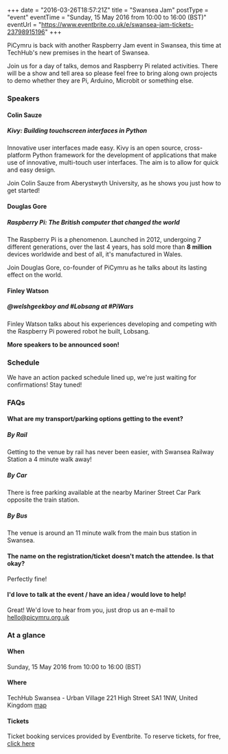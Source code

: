 +++
date = "2016-03-26T18:57:21Z"
title = "Swansea Jam"
postType = "event"
eventTime = "Sunday, 15 May 2016 from 10:00 to 16:00 (BST)"
eventUrl = "https://www.eventbrite.co.uk/e/swansea-jam-tickets-23798915196"
+++

PiCymru is back with another Raspberry Jam event in Swansea, this time at TechHub's new premises in the heart of Swansea.
<!--more-->
Join us for a day of talks, demos and Raspberry Pi related activities.
There will be a show and tell area so please feel free to bring along own projects to demo whether they are Pi, Arduino, Microbit or something else.

### Speakers
#### Colin Sauze
##### Kivy: Building touchscreen interfaces in Python
Innovative user interfaces made easy. Kivy is an open source, cross-platform Python framework for the development of applications that make use of innovative, multi-touch user interfaces. The aim is to allow for quick and easy design.

Join Colin Sauze from Aberystwyth University, as he shows you just how to get started!

#### Douglas Gore
##### Raspberry Pi: The British computer that changed the world
The Raspberry Pi is a phenomenon. Launched in 2012, undergoing 7 different generations, over the last 4 years, has sold more than **8 million** devices worldwide and best of all, it's manufactured in Wales.

Join Douglas Gore, co-founder of PiCymru as he talks about its lasting effect on the world.

#### Finley Watson
##### @welshgeekboy and #Lobsang at #PiWars
Finley Watson talks about his experiences developing and competing with the Raspberry Pi powered robot he built, Lobsang.

**More speakers to be announced soon!**

### Schedule
We have an action packed schedule lined up, we're just waiting for confirmations! Stay tuned!

### FAQs
#### What are my transport/parking options getting to the event?
##### By Rail
Getting to the venue by rail has never been easier, with Swansea Railway Station a 4 minute walk away!
##### By Car
There is free parking available at the nearby Mariner Street Car Park opposite the train station.
##### By Bus
The venue is around an 11 minute walk from the main bus station in Swansea.

#### The name on the registration/ticket doesn't match the attendee. Is that okay?
Perfectly fine!

#### I'd love to talk at the event / have an idea / would love to help!
Great! We'd love to hear from you, just drop us an e-mail to hello@picymru.org.uk

### At a glance
#### When
Sunday, 15 May 2016 from 10:00 to 16:00 (BST)

#### Where
TechHub Swansea - Urban Village 221 High Street SA1 1NW, United Kingdom [map](https://maps.google.com/?saddr=Current+Location&daddr=51.6232785,-3.942076899999961&driving)

#### Tickets
Ticket booking services provided by Eventbrite. To reserve tickets, for free, [click here](http://swanseajam2016.eventbrite.com/?aff=picymru)
